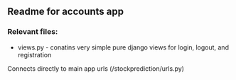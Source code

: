 ## Readme for accounts app

### Relevant files:

* views.py - conatins very simple pure django views for login, logout, and registration

Connects directly to main app urls (/stockprediction/urls.py)